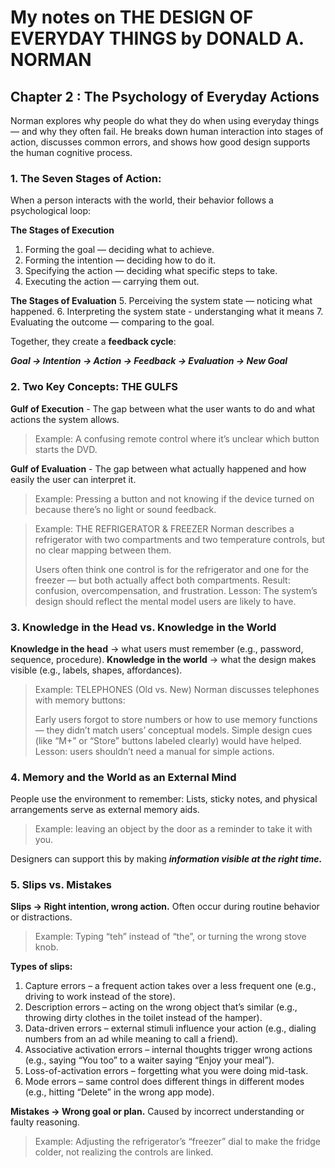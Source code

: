 # My notes on THE DESIGN OF EVERYDAY THINGS by DONALD A. NORMAN

## Chapter 2 : The Psychology of Everyday Actions

Norman explores why people do what they do when using everyday things — and why they often fail.
He breaks down human interaction into stages of action, discusses common errors, and shows how good design supports the human cognitive process.

### 1. The Seven Stages of Action:

When a person interacts with the world, their behavior follows a psychological loop:

**The Stages of Execution**
1. Forming the goal — deciding what to achieve.
2. Forming the intention — deciding how to do it.
3. Specifying the action — deciding what specific steps to take.
4. Executing the action — carrying them out.

**The Stages of Evaluation**
5. Perceiving the system state — noticing what happened.
6. Interpreting the system state - understanging what it means
7. Evaluating the outcome — comparing to the goal.

Together, they create a **feedback cycle**:

***Goal → Intention → Action → Feedback → Evaluation → New Goal***

### 2. Two Key Concepts: THE GULFS

**Gulf of Execution** - The gap between what the user wants to do and what actions the system allows.
> Example: A confusing remote control where it’s unclear which button starts the DVD.

**Gulf of Evaluation** - The gap between what actually happened and how easily the user can interpret it.
> Example: Pressing a button and not knowing if the device turned on because there’s no light or sound feedback.

> Example: THE REFRIGERATOR & FREEZER
> Norman describes a refrigerator with two compartments and two temperature controls, but no clear mapping between them.
>
> Users often think one control is for the refrigerator and one for the freezer — but both actually affect both compartments.
> Result: confusion, overcompensation, and frustration.
> Lesson: The system’s design should reflect the mental model users are likely to have.

### 3. Knowledge in the Head vs. Knowledge in the World

**Knowledge in the head** → what users must remember (e.g., password, sequence, procedure).
**Knowledge in the world** → what the design makes visible (e.g., labels, shapes, affordances).

> Example: TELEPHONES (Old vs. New)
> Norman discusses telephones with memory buttons:
> 
> Early users forgot to store numbers or how to use memory functions — they didn’t match users’ conceptual models.
> Simple design cues (like “M+” or “Store” buttons labeled clearly) would have helped.
> Lesson: users shouldn’t need a manual for simple actions.

### 4. Memory and the World as an External Mind

People use the environment to remember:
Lists, sticky notes, and physical arrangements serve as external memory aids.
> Example: leaving an object by the door as a reminder to take it with you.

Designers can support this by making ***information visible at the right time.***

### 5. Slips vs. Mistakes

**Slips → Right intention, wrong action.**
Often occur during routine behavior or distractions.
> Example: Typing “teh” instead of “the”, or turning the wrong stove knob.

**Types of slips:**
1. Capture errors – a frequent action takes over a less frequent one (e.g., driving to work instead of the store).
2. Description errors – acting on the wrong object that’s similar (e.g., throwing dirty clothes in the toilet instead of the hamper).
3. Data-driven errors – external stimuli influence your action (e.g., dialing numbers from an ad while meaning to call a friend).
4. Associative activation errors – internal thoughts trigger wrong actions (e.g., saying “You too” to a waiter saying “Enjoy your meal”).
5. Loss-of-activation errors – forgetting what you were doing mid-task.
6. Mode errors – same control does different things in different modes (e.g., hitting “Delete” in the wrong app mode).

**Mistakes → Wrong goal or plan.**
Caused by incorrect understanding or faulty reasoning.
> Example: Adjusting the refrigerator’s “freezer” dial to make the fridge colder, not realizing the controls are linked.




